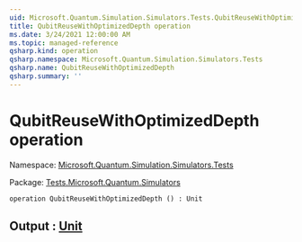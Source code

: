 ```yaml
---
uid: Microsoft.Quantum.Simulation.Simulators.Tests.QubitReuseWithOptimizedDepth
title: QubitReuseWithOptimizedDepth operation
ms.date: 3/24/2021 12:00:00 AM
ms.topic: managed-reference
qsharp.kind: operation
qsharp.namespace: Microsoft.Quantum.Simulation.Simulators.Tests
qsharp.name: QubitReuseWithOptimizedDepth
qsharp.summary: ''
---
```


# QubitReuseWithOptimizedDepth operation

Namespace: [Microsoft.Quantum.Simulation.Simulators.Tests](xref:Microsoft.Quantum.Simulation.Simulators.Tests)

Package: [Tests.Microsoft.Quantum.Simulators](https://nuget.org/packages/Tests.Microsoft.Quantum.Simulators)




```qsharp
operation QubitReuseWithOptimizedDepth () : Unit
```


## Output : [Unit](xref:microsoft.quantum.lang-ref.unit)

